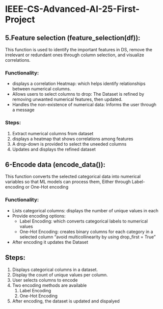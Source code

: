 # IEEE-CS-Advanced-AI-25-First-Project

## 5.Feature selection (feature_selection(df)):

This function is used to identify the important features in DS, remove the irrelevant or redundant ones through column selection, and visualize correlations.

### Functionality:

- displays a correlation Heatmap: which helps identify relationships between numerical columns.
- Allows users to select columns to drop: The Dataset is refined by removing unwanted numerical features, then updated.
- Handles the non-existence of numerical data: Informs the user through a message

### Steps:

1. Extract numerical columns from dataset
2. displays a heatmap that shows correlations among features
3. A drop-down is provided to select the uneeded columns
4. Updates and displays the refined dataset

## 6-Encode data (encode_data()):

This function converts the selected categorical data into numerical variables so that ML models can process them, Either through Label- encoding or One-Hot encoding

### Functionality:

- Lists categorical columns: displays the number of unique values in each
- Provide encoding options:
    - Label Encoding: which converts categorical labels to numerical values
    - One-Hot Encoding: creates binary columns for each category in a selected column “avoid multicollinearity by using drop_first = True”
- After encoding it updates the Dataset

                  

## Steps:

1. Displays categorical columns in a dataset.
2. Display the count of unique values per column.
3. User selects columns to encode
4. Two encoding methods are available 
    1. Label Encoding
    2. One-Hot Encoding
5. After encoding, the dataset is updated and dispalyed
